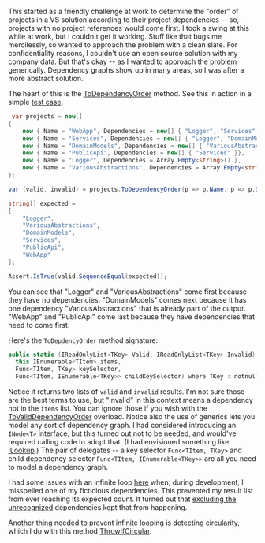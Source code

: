 This started as a friendly challenge at work to determine the "order" of projects in a VS solution according to their project dependencies -- so, projects with no project references would come first. I took a swing at this while at work, but I couldn't get it working. Stuff like that bugs me mercilessly, so wanted to approach the problem with a clean slate. For confidentiality reasons, I couldn't use an open source solution with my company data. But that's okay -- as I wanted to approach the problem generically. Dependency graphs show up in many areas, so I was after a more abstract solution.

The heart of this is the [ToDependencyOrder](https://github.com/adamfoneil/Dependencies/blob/master/Dependency.Abstractions/Extensions.cs#L5) method. See this in action in a simple [test case](https://github.com/adamfoneil/Dependencies/blob/master/Testing/DependencyCases.cs#L9).

```csharp
 var projects = new[]
{
    new { Name = "WebApp", Dependencies = new[] { "Logger", "Services", "DomainModels" }},
    new { Name = "Services", Dependencies = new[] { "Logger", "DomainModels" }},
    new { Name = "DomainModels", Dependencies = new[] { "VariousAbstractions" }},
    new { Name = "PublicApi", Dependencies = new[] { "Services" }},
    new { Name = "Logger", Dependencies = Array.Empty<string>() },
    new { Name = "VariousAbstractions", Dependencies = Array.Empty<string>() }
};

var (valid, invalid) = projects.ToDependencyOrder(p => p.Name, p => p.Dependencies);

string[] expected =
[
    "Logger",
    "VariousAbstractions",
    "DomainModels",
    "Services",
    "PublicApi",
    "WebApp"
];

Assert.IsTrue(valid.SequenceEqual(expected));
```
You can see that "Logger" and "VariousAbstractions" come first because they have no dependencies. "DomainModels" comes next because it has one dependency "VariousAbstractions" that is already part of the output. "WebApp" and "PublicApi" come last because they have dependencies that need to come first.

Here's the `ToDepdencyOrder` method signature:

```csharp
public static (IReadOnlyList<TKey> Valid, IReadOnlyList<TKey> Invalid) ToDependencyOrder<TItem, TKey>(
  this IEnumerable<TItem> items,
  Func<TItem, TKey> keySelector,
  Func<TItem, IEnumerable<TKey>> childKeySelector) where TKey : notnull
```
Notice it returns two lists of `valid` and `invalid` results. I'm not sure those are the best terms to use, but "invalid" in this context means a dependency not in the `items` list. You can ignore those if you wish with the [ToValidDependencyOrder](https://github.com/adamfoneil/Dependencies/blob/master/Dependency.Abstractions/Extensions.cs#L51) overload. Notice also the use of generics lets you model any sort of dependency graph. I had considered introducing an `INode<T>` interface, but this turned out not to be needed, and would've required calling code to adopt that. (I had envisioned something like [ILookup](https://learn.microsoft.com/en-us/dotnet/api/system.linq.ilookup-2?view=net-8.0).) The pair of delegates -- a key selector `Func<TItem, TKey>` and child dependency selector `Func<TItem, IEnumerable<TKey>>` are all you need to model a dependency graph.

I had some issues with an infinite loop [here](https://github.com/adamfoneil/Dependencies/blob/master/Dependency.Abstractions/Extensions.cs#L23) when, during development, I misspelled one of my ficticious dependencies. This prevented my result list from ever reaching its expected count. It turned out that [excluding the unrecognized](https://github.com/adamfoneil/Dependencies/blob/master/Dependency.Abstractions/Extensions.cs#L27) dependencies kept that from happening.

Another thing needed to prevent infinite looping is detecting circularity, which I do with this method [ThrowIfCircular](https://github.com/adamfoneil/Dependencies/blob/master/Dependency.Abstractions/Extensions.cs#L80).

